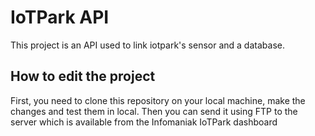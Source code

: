 # IoTPark API

This project is an API used to link iotpark's sensor and a database.

## How to edit the project
First, you need to clone this repository on your local machine, make the changes and test them in local. Then you can send it using FTP to the server which is available from the Infomaniak IoTPark dashboard
